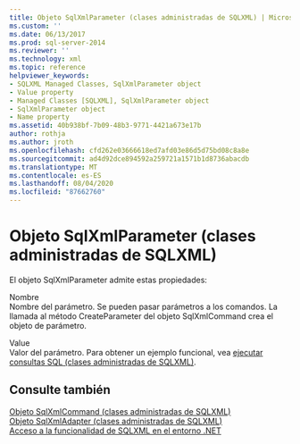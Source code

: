 ```yaml
---
title: Objeto SqlXmlParameter (clases administradas de SQLXML) | Microsoft Docs
ms.custom: ''
ms.date: 06/13/2017
ms.prod: sql-server-2014
ms.reviewer: ''
ms.technology: xml
ms.topic: reference
helpviewer_keywords:
- SQLXML Managed Classes, SqlXmlParameter object
- Value property
- Managed Classes [SQLXML], SqlXmlParameter object
- SqlXmlParameter object
- Name property
ms.assetid: 40b938bf-7b09-48b3-9771-4421a673e17b
author: rothja
ms.author: jroth
ms.openlocfilehash: cfd262e03666618ed7afd03e86d5d75bd08c8a8e
ms.sourcegitcommit: ad4d92dce894592a259721a1571b1d8736abacdb
ms.translationtype: MT
ms.contentlocale: es-ES
ms.lasthandoff: 08/04/2020
ms.locfileid: "87662760"
---
```

# <a name="sqlxmlparameter-object-sqlxml-managed-classes"></a>Objeto SqlXmlParameter (clases administradas de SQLXML)
  El objeto SqlXmlParameter admite estas propiedades:  
  
 Nombre  
 Nombre del parámetro. Se pueden pasar parámetros a los comandos. La llamada al método CreateParameter del objeto SqlXmlCommand crea el objeto de parámetro.  
  
 Value  
 Valor del parámetro. Para obtener un ejemplo funcional, vea [ejecutar consultas SQL &#40;clases administradas de SQLXML&#41;](sqlxml-4-0-net-framework-support-managed-classes.md).  
  
## <a name="see-also"></a>Consulte también  
 [Objeto SqlXmlCommand &#40;clases administradas de SQLXML&#41;](sqlxml-managed-classes-sqlxmlcommand-object.md)   
 [Objeto SqlXmlAdapter &#40;clases administradas de SQLXML&#41;](sqlxml-managed-classes-sqlxmladapter-object.md)   
 [Acceso a la funcionalidad de SQLXML en el entorno .NET](accessing-sqlxml-functionality-in-the-net-environment.md)  
  
  
